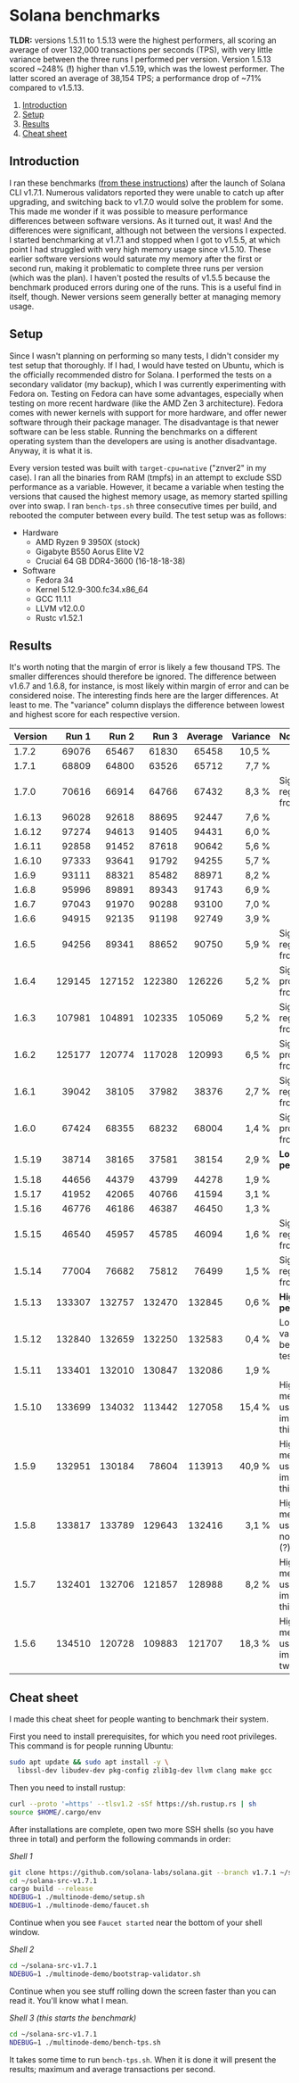 
# Solana benchmarks

**TLDR:** versions 1.5.11 to 1.5.13 were the highest performers, all scoring an average of over 132,000 transactions per seconds (TPS), with very little variance between the three runs I performed per version. Version 1.5.13 scored ~248% (**!**) higher than v1.5.19, which was the lowest performer. The latter scored an average of 38,154 TPS; a performance drop of ~71% compared to v1.5.13.

 1. [Introduction](#introduction)
 2. [Setup](#setup)
 3. [Results](#results)
 4. [Cheat sheet](#cheat-sheet)

## Introduction

I ran these benchmarks ([from these instructions](https://docs.solana.com/cluster/bench-tps)) after the launch of Solana CLI v1.7.1. Numerous validators reported they were unable to catch up after upgrading, and switching back to v1.7.0 would solve the problem for some. This made me wonder if it was possible to measure performance differences between software versions. As it turned out, it was! And the differences were significant, although not between the versions I expected. I started benchmarking at v1.7.1 and stopped when I got to v1.5.5, at which point I had struggled with very high memory usage since v1.5.10. These earlier software versions would saturate my memory after the first or second run, making it problematic to complete three runs per version (which was the plan). I haven't posted the results of v1.5.5 because the benchmark produced errors during one of the runs. This is a useful find in itself, though. Newer versions seem generally better at managing memory usage.


## Setup

Since I wasn't planning on performing so many tests, I didn't consider my test setup that thoroughly. If I had, I would have tested on Ubuntu, which is the officially recommended distro for Solana. I performed the tests on a secondary validator (my backup), which I was currently experimenting with Fedora on. Testing on Fedora can have some advantages, especially when testing on more recent hardware (like the AMD Zen 3 architecture). Fedora comes with newer kernels with support for more hardware, and offer newer software through their package manager. The disadvantage is that newer software can be less stable. Running the benchmarks on a different operating system than the developers are using is another disadvantage. Anyway, it is what it is.

Every version tested was built with `target-cpu=native` ("znver2" in my case). I ran all the binaries from RAM (tmpfs) in an attempt to exclude SSD performance as a variable. However, it became a variable when testing the versions that caused the highest memory usage, as memory started spilling over into swap. I ran `bench-tps.sh` three consecutive times per build, and rebooted the computer between every build. The test setup was as follows:

 - Hardware
	 - AMD Ryzen 9 3950X (stock)
	 - Gigabyte B550 Aorus Elite V2
	 - Crucial 64 GB DDR4-3600 (16-18-18-38)
 - Software
	 - Fedora 34
	 - Kernel 5.12.9-300.fc34.x86_64
	 - GCC 11.1.1
	 - LLVM v12.0.0
	 - Rustc v1.52.1


## Results

It's worth noting that the margin of error is likely a few thousand TPS. The smaller differences should therefore be ignored. The difference between v1.6.7 and 1.6.8, for instance, is most likely within margin of error and can be considered noise. The interesting finds here are the larger differences. At least to me. The "variance" column displays the difference between lowest and highest score for each respective version.

Version|  Run 1 |  Run 2 |  Run 3 | Average|Variance| Note
:----- | -----: | -----: | -----: | -----: | -----: | :--------------------------------------
1.7.2  |  69076 |  65467 |  61830 |  65458 | 10,5 % |
1.7.1  |  68809 |  64800 |  63526 |  65712 |  7,7 % |
1.7.0  |  70616 |  66914 |  64766 |  67432 |  8,3 % | Significant regression from 1.6.x
1.6.13 |  96028 |  92618 |  88695 |  92447 |  7,6 % |
1.6.12 |  97274 |  94613 |  91405 |  94431 |  6,0 % |
1.6.11 |  92858 |  91452 |  87618 |  90642 |  5,6 % |
1.6.10 |  97333 |  93641 |  91792 |  94255 |  5,7 % |
1.6.9  |  93111 |  88321 |  85482 |  88971 |  8,2 % |
1.6.8  |  95996 |  89891 |  89343 |  91743 |  6,9 % |
1.6.7  |  97043 |  91970 |  90288 |  93100 |  7,0 % |
1.6.6  |  94915 |  92135 |  91198 |  92749 |  3,9 % |
1.6.5  |  94256 |  89341 |  88652 |  90750 |  5,9 % | Significant regression from 1.6.4
1.6.4  | 129145 | 127152 | 122380 | 126226 |  5,2 % | Significant progression from 1.6.3
1.6.3  | 107981 | 104891 | 102335 | 105069 |  5,2 % | Significant regression from 1.6.2
1.6.2  | 125177 | 120774 | 117028 | 120993 |  6,5 % | Significant progression from 1.6.1
1.6.1  |  39042 |  38105 |  37982 |  38376 |  2,7 % | Significant regression from 1.6.0
1.6.0  |  67424 |  68355 |  68232 |  68004 |  1,4 % | Significant progression from 1.5.19
1.5.19 |  38714 |  38165 |  37581 |  38154 |  2,9 % | **Lowest performer**
1.5.18 |  44656 |  44379 |  43799 |  44278 |  1,9 % |
1.5.17 |  41952 |  42065 |  40766 |  41594 |  3,1 % |
1.5.16 |  46776 |  46186 |  46387 |  46450 |  1,3 % |
1.5.15 |  46540 |  45957 |  45785 |  46094 |  1,6 % | Significant regression from 1.5.14
1.5.14 |  77004 |  76682 |  75812 |  76499 |  1,5 % | Significant regression from 1.5.13
1.5.13 | 133307 | 132757 | 132470 | 132845 |  0,6 % | **Highest performer**
1.5.12 | 132840 | 132659 | 132250 | 132583 |  0,4 % | Lowest variance between tests
1.5.11 | 133401 | 132010 | 130847 | 132086 |  1,9 % |
1.5.10 | 133699 | 134032 | 113442 | 127058 | 15,4 % | High memory usage impacting third run
1.5.9  | 132951 | 130184 |  78604 | 113913 | 40,9 % | High memory usage impacting third run
1.5.8  | 133817 | 133789 | 129643 | 132416 |  3,1 % | High memory usage, but no impact (?)
1.5.7  | 132401 | 132706 | 121857 | 128988 |  8,2 % | High memory usage impacting third run
1.5.6  | 134510 | 120728 | 109883 | 121707 | 18,3 % | High memory usage impacting two runs


## Cheat sheet

I made this cheat sheet for people wanting to benchmark their system.

First you need to install prerequisites, for which you need root privileges. This command is for people running Ubuntu:
```bash
sudo apt update && sudo apt install -y \
  libssl-dev libudev-dev pkg-config zlib1g-dev llvm clang make gcc
```

Then you need to install rustup:
```bash
curl --proto '=https' --tlsv1.2 -sSf https://sh.rustup.rs | sh
source $HOME/.cargo/env
```

After installations are complete, open two more SSH shells (so you have three in total) and perform the following commands in order:

*Shell 1*
```bash
git clone https://github.com/solana-labs/solana.git --branch v1.7.1 ~/solana-src-v1.7.1
cd ~/solana-src-v1.7.1
cargo build --release
NDEBUG=1 ./multinode-demo/setup.sh
NDEBUG=1 ./multinode-demo/faucet.sh
```
Continue when you see `Faucet started` near the bottom of your shell window.

*Shell 2*
```bash
cd ~/solana-src-v1.7.1
NDEBUG=1 ./multinode-demo/bootstrap-validator.sh
```
Continue when you see stuff rolling down the screen faster than you can read it. You'll know what I mean.

*Shell 3 (this starts the benchmark)*
```bash
cd ~/solana-src-v1.7.1
NDEBUG=1 ./multinode-demo/bench-tps.sh
```
It takes some time to run `bench-tps.sh`. When it is done it will present the results; maximum and average transactions per second.

